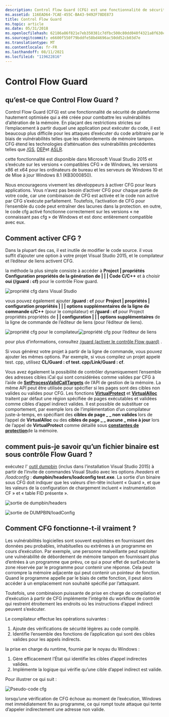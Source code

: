 ```yaml
---
description: Control Flow Guard (CFG) est une fonctionnalité de sécurité de plateforme hautement optimisée qui a été créée pour combattre les vulnérabilités d’altération de la mémoire.
ms.assetid: 116EAD64-7CAE-455C-BA43-9492F78DE873
title: Control Flow Guard
ms.topic: article
ms.date: 05/31/2018
ms.openlocfilehash: 62186a86f821e7eb350381c7dfbc500c80dd040f4321a8f630c7d408937a8460
ms.sourcegitcommit: e6600f550f79bddfe58bd4696ac50dd52cb03d7e
ms.translationtype: MT
ms.contentlocale: fr-FR
ms.lasthandoff: 08/11/2021
ms.locfileid: "119622816"
---
```

# <a name="control-flow-guard"></a>Control Flow Guard

## <a name="what-is-control-flow-guard"></a>qu’est-ce que Control Flow Guard ?

Control Flow Guard (CFG) est une fonctionnalité de sécurité de plateforme hautement optimisée qui a été créée pour combattre les vulnérabilités d’altération de la mémoire. En plaçant des restrictions strictes sur l’emplacement à partir duquel une application peut exécuter du code, il est beaucoup plus difficile pour les attaques d’exécuter du code arbitraire par le biais de vulnérabilités telles que les débordements de mémoire tampon. CFG étend les technologies d’atténuation des vulnérabilités précédentes telles que [/GS](/cpp/build/reference/gs-buffer-security-check?view=vs-2019), [DEP](../memory/data-execution-prevention.md)et [ASLR](/archive/blogs/michael_howard/address-space-layout-randomization-in-windows-vista).

cette fonctionnalité est disponible dans Microsoft Visual Studio 2015 et s’exécute sur les versions « compatibles CFG » de Windows, les versions x86 et x64 pour les ordinateurs de bureau et les serveurs de Windows 10 et de Mise à jour Windows 8.1 (KB3000850).

Nous encourageons vivement les développeurs à activer CFG pour leurs applications. Vous n’avez pas besoin d’activer CFG pour chaque partie de votre code, car une combinaison de CFG est activée et le code non activé par CFG s’exécute parfaitement. Toutefois, l’activation de CFG pour l’ensemble du code peut entraîner des lacunes dans la protection. en outre, le code cfg activé fonctionne correctement sur les versions « ne connaissant pas cfg » de Windows et est donc entièrement compatible avec eux.

## <a name="how-can-i-enable-cfg"></a>Comment activer CFG ?

Dans la plupart des cas, il est inutile de modifier le code source. il vous suffit d’ajouter une option à votre projet Visual Studio 2015, et le compilateur et l’éditeur de liens activent CFG.

la méthode la plus simple consiste à accéder à **Project \| propriétés Configuration propriétés de la génération de \| \| \| Code C/C++** et à choisir **oui (/guard : cf)** pour le contrôle Flow guard.

![propriété cfg dans Visual Studio](images/cfg-vs.png)

vous pouvez également ajouter **/guard : cf** pour **Project \| propriétés \| configuration propriétés \| \| \| options supplémentaires de la ligne de commande c/C++** (pour le compilateur) et **/guard : cf** pour Project propriétés propriétés de **\| \| configuration \| \| \| options supplémentaires** de la ligne de commande de l’éditeur de liens (pour l’éditeur de liens).

![propriété cfg pour le compilateur](images/cfg-compiler.png)![propriété cfg pour l’éditeur de liens](images/cfg-linker.png)

pour plus d’informations, consultez [/guard (activer le contrôle Flow guard)](/cpp/build/reference/guard-enable-control-flow-guard?view=vs-2019) .

Si vous générez votre projet à partir de la ligne de commande, vous pouvez ajouter les mêmes options. Par exemple, si vous compilez un projet appelé test. cpp, utilisez **CL/Guard : cf test. cpp/Link/Guard : cf**.

Vous avez également la possibilité de contrôler dynamiquement l’ensemble des adresses cibles iCal qui sont considérées comme valides par CFG à l’aide de [**SetProcessValidCallTargets**](/windows/desktop/api/memoryapi/nf-memoryapi-setprocessvalidcalltargets) de l’API de gestion de la mémoire. La même API peut être utilisée pour spécifier si les pages sont des cibles non valides ou valides pour CFG. Les fonctions [**VirtualProtect**](/windows/desktop/api/memoryapi/nf-memoryapi-virtualprotect) et [**VirtualAlloc**](/windows/desktop/api/memoryapi/nf-memoryapi-virtualalloc) traitent par défaut une région spécifiée de pages exécutables et validées comme cibles d’appel indirect valides. Il est possible de substituer ce comportement, par exemple lors de l’implémentation d’un compilateur juste-à-temps, en spécifiant des **cibles de page \_ \_ non valides** lors de l’appel de **VirtualAlloc** ou des **cibles de page \_ \_ aucune \_ mise à jour** lors de l’appel de **VirtualProtect** comme détaillé sous [**constantes de protection**](/windows/desktop/Memory/memory-protection-constants)de la mémoire.

## <a name="how-do-i-tell-that-a-binary-is-under-control-flow-guard"></a>comment puis-je savoir qu’un fichier binaire est sous contrôle Flow Guard ?

exécutez l' [outil dumpbin](/cpp/build/reference/dumpbin-reference) (inclus dans l’installation Visual Studio 2015) à partir de l’invite de commandes Visual Studio avec les options */headers* et */loadconfig* : **dumpbin/headers/loadconfig test.exe**. La sortie d’un binaire sous CFG doit indiquer que les valeurs d’en-tête incluent « Guard », et que les valeurs de la configuration de chargement incluent « instrumentation CF » et « table FID présente ».

![sortie de dumpbin/headers](images/cfg-dumpbin-headers.png)

![sortie de DUMPBIN/loadConfig](images/cfg-dumpbin-loadconfig.png)

## <a name="how-does-cfg-really-work"></a>Comment CFG fonctionne-t-il vraiment ?

Les vulnérabilités logicielles sont souvent exploitées en fournissant des données peu probables, inhabituelles ou extrêmes à un programme en cours d’exécution. Par exemple, une personne malveillante peut exploiter une vulnérabilité de débordement de mémoire tampon en fournissant plus d’entrées à un programme que prévu, ce qui a pour effet de surExécuter la zone réservée par le programme pour contenir une réponse. Cela peut corrompre la mémoire adjacente qui peut contenir un pointeur de fonction. Quand le programme appelle par le biais de cette fonction, il peut alors accéder à un emplacement non souhaité spécifié par l’attaquant.

Toutefois, une combinaison puissante de prise en charge de compilation et d’exécution à partir de CFG implémente l’intégrité du workflow de contrôle qui restreint étroitement les endroits où les instructions d’appel indirect peuvent s’exécuter.

Le compilateur effectue les opérations suivantes :

1.  Ajoute des vérifications de sécurité légères au code compilé.
2.  Identifie l’ensemble des fonctions de l’application qui sont des cibles valides pour les appels indirects.

la prise en charge du runtime, fournie par le noyau du Windows :

1.  Gère efficacement l’État qui identifie les cibles d’appel indirectes valides.
2.  Implémente la logique qui vérifie qu’une cible d’appel indirect est valide.

Pour illustrer ce qui suit :

![Pseudo-code cfg](images/cfg-pseudocode.jpg)

lorsqu’une vérification de CFG échoue au moment de l’exécution, Windows met immédiatement fin au programme, ce qui rompt toute attaque qui tente d’appeler indirectement une adresse non valide.

 

 
